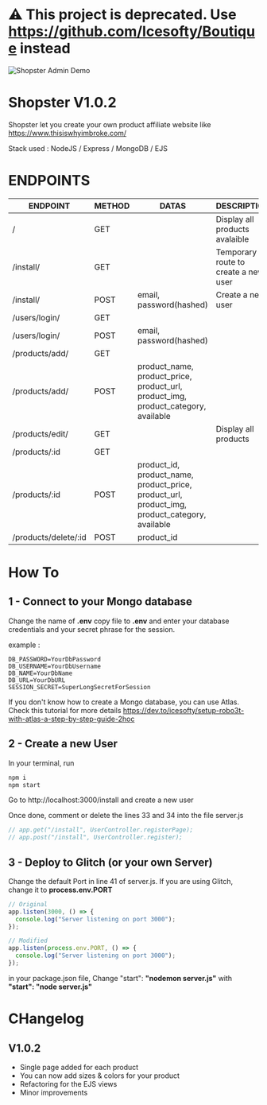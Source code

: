 # ⚠️ This project is deprecated. Use https://github.com/Icesofty/Boutique instead



![Shopster Admin Demo](ShopsterAdmin.gif)

# Shopster V1.0.2

Shopster let you create your own product affiliate website like https://www.thisiswhyimbroke.com/

Stack used : NodeJS / Express / MongoDB / EJS

# ENDPOINTS

| ENDPOINT             | METHOD | DATAS                                                                                          | DESCRIPTION                          |
| -------------------- | ------ | ---------------------------------------------------------------------------------------------- | ------------------------------------ |
| /                    | GET    |                                                                                                | Display all products avalaible       |
| /install/            | GET    |                                                                                                | Temporary route to create a new user |
| /install/            | POST   | email, password(hashed)                                                                        | Create a new user                    |
| /users/login/        | GET    |                                                                                                |                                      |
| /users/login/        | POST   | email, password(hashed)                                                                        |                                      |
| /products/add/       | GET    |                                                                                                |                                      |
| /products/add/       | POST   | product_name, product_price, product_url, product_img, product_category, available             |                                      |
| /products/edit/      | GET    |                                                                                                | Display all products                 |
| /products/:id        | GET    |                                                                                                |                                      |
| /products/:id        | POST   | product_id, product_name, product_price, product_url, product_img, product_category, available |                                      |
| /products/delete/:id | POST   | product_id                                                                                     |                                      |

# How To

## 1 - Connect to your Mongo database

Change the name of **.env** copy file to **.env** and enter your database credentials and your secret phrase for the session.

example :

```
DB_PASSWORD=YourDbPassword
DB_USERNAME=YourDbUsername
DB_NAME=YourDbName
DB_URL=YourDbURL
SESSION_SECRET=SuperLongSecretForSession
```

If you don't know how to create a Mongo database, you can use Atlas. Check this tutorial for more details https://dev.to/icesofty/setup-robo3t-with-atlas-a-step-by-step-guide-2hoc

## 2 - Create a new User

In your terminal, run

```bash
npm i
npm start
```

Go to http://localhost:3000/install and create a new user

Once done, comment or delete the lines 33 and 34 into the file server.js

```js
// app.get("/install", UserController.registerPage);
// app.post("/install", UserController.register);
```

## 3 - Deploy to Glitch (or your own Server)

Change the default Port in line 41 of server.js. If you are using Glitch, change it to **process.env.PORT**

```js
// Original
app.listen(3000, () => {
  console.log("Server listening on port 3000");
});
```

```js
// Modified
app.listen(process.env.PORT, () => {
  console.log("Server listening on port 3000");
});
```

in your package.json file,
Change "start": **"nodemon server.js"** with **"start": "node server.js"**

# CHangelog

## V1.0.2 
- Single page added for each product
- You can now add sizes & colors for your product
- Refactoring for the EJS views
- Minor improvements
